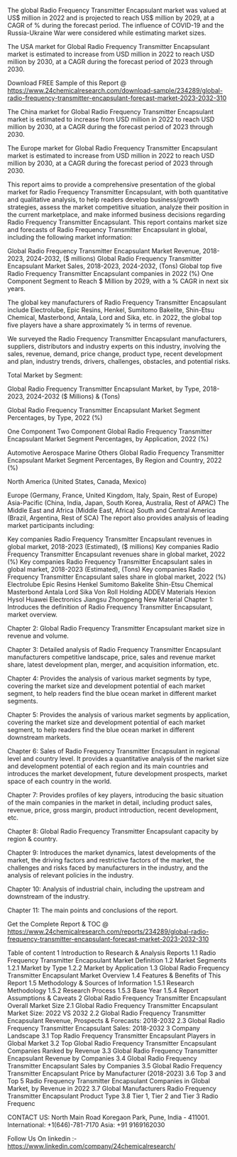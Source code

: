 The global Radio Frequency Transmitter Encapsulant market was valued at US$ million in 2022 and is projected to reach US$ million by 2029, at a CAGR of % during the forecast period. The influence of COVID-19 and the Russia-Ukraine War were considered while estimating market sizes.

The USA market for Global Radio Frequency Transmitter Encapsulant market is estimated to increase from USD million in 2022 to reach USD million by 2030, at a CAGR during the forecast period of 2023 through 2030.

Download FREE Sample of this Report @ https://www.24chemicalresearch.com/download-sample/234289/global-radio-frequency-transmitter-encapsulant-forecast-market-2023-2032-310

The China market for Global Radio Frequency Transmitter Encapsulant  market is estimated to increase from USD million in 2022 to reach USD million by 2030, at a CAGR during the forecast period of 2023 through 2030.

The Europe market for Global Radio Frequency Transmitter Encapsulant market is estimated to increase from USD million in 2022 to reach USD million by 2030, at a CAGR during the forecast period of 2023 through 2030.

This report aims to provide a comprehensive presentation of the global market for Radio Frequency Transmitter Encapsulant, with both quantitative and qualitative analysis, to help readers develop business/growth strategies, assess the market competitive situation, analyze their position in the current marketplace, and make informed business decisions regarding Radio Frequency Transmitter Encapsulant. This report contains market size and forecasts of Radio Frequency Transmitter Encapsulant in global, including the following market information:

Global Radio Frequency Transmitter Encapsulant Market Revenue, 2018-2023, 2024-2032, ($ millions)
Global Radio Frequency Transmitter Encapsulant Market Sales, 2018-2023, 2024-2032, (Tons)
Global top five Radio Frequency Transmitter Encapsulant companies in 2022 (%)
One Component Segment to Reach $ Million by 2029, with a % CAGR in next six years.

The global key manufacturers of Radio Frequency Transmitter Encapsulant include Electrolube, Epic Resins, Henkel, Sumitomo Bakelite, Shin-Etsu Chemical, Masterbond, Antala, Lord and Sika, etc. in 2022, the global top five players have a share approximately % in terms of revenue.

We surveyed the Radio Frequency Transmitter Encapsulant manufacturers, suppliers, distributors and industry experts on this industry, involving the sales, revenue, demand, price change, product type, recent development and plan, industry trends, drivers, challenges, obstacles, and potential risks.

Total Market by Segment:

Global Radio Frequency Transmitter Encapsulant Market, by Type, 2018-2023, 2024-2032 ($ Millions) & (Tons)

Global Radio Frequency Transmitter Encapsulant Market Segment Percentages, by Type, 2022 (%)

One Component
Two Component
Global Radio Frequency Transmitter Encapsulant Market Segment Percentages, by Application, 2022 (%)

Automotive
Aerospace
Marine
Others
Global Radio Frequency Transmitter Encapsulant Market Segment Percentages, By Region and Country, 2022 (%)

North America (United States, Canada, Mexico)

Europe (Germany, France, United Kingdom, Italy, Spain, Rest of Europe)
Asia-Pacific (China, India, Japan, South Korea, Australia, Rest of APAC)
The Middle East and Africa (Middle East, Africa)
South and Central America (Brazil, Argentina, Rest of SCA)
The report also provides analysis of leading market participants including:

Key companies Radio Frequency Transmitter Encapsulant revenues in global market, 2018-2023 (Estimated), ($ millions)
Key companies Radio Frequency Transmitter Encapsulant revenues share in global market, 2022 (%)
Key companies Radio Frequency Transmitter Encapsulant sales in global market, 2018-2023 (Estimated), (Tons)
Key companies Radio Frequency Transmitter Encapsulant sales share in global market, 2022 (%)
Electrolube
Epic Resins
Henkel
Sumitomo Bakelite
Shin-Etsu Chemical
Masterbond
Antala
Lord
Sika
Von Roll Holding
ADDEV Materials
Hexion
Hysol Huawei Electronics
Jiangsu Zhongpeng New Material
Chapter 1: Introduces the definition of Radio Frequency Transmitter Encapsulant, market overview.

Chapter 2: Global Radio Frequency Transmitter Encapsulant market size in revenue and volume.

Chapter 3: Detailed analysis of Radio Frequency Transmitter Encapsulant manufacturers competitive landscape, price, sales and revenue market share, latest development plan, merger, and acquisition information, etc.

Chapter 4: Provides the analysis of various market segments by type, covering the market size and development potential of each market segment, to help readers find the blue ocean market in different market segments.

Chapter 5: Provides the analysis of various market segments by application, covering the market size and development potential of each market segment, to help readers find the blue ocean market in different downstream markets.

Chapter 6: Sales of Radio Frequency Transmitter Encapsulant in regional level and country level. It provides a quantitative analysis of the market size and development potential of each region and its main countries and introduces the market development, future development prospects, market space of each country in the world.

Chapter 7: Provides profiles of key players, introducing the basic situation of the main companies in the market in detail, including product sales, revenue, price, gross margin, product introduction, recent development, etc.

Chapter 8: Global Radio Frequency Transmitter Encapsulant capacity by region & country.

Chapter 9: Introduces the market dynamics, latest developments of the market, the driving factors and restrictive factors of the market, the challenges and risks faced by manufacturers in the industry, and the analysis of relevant policies in the industry.

Chapter 10: Analysis of industrial chain, including the upstream and downstream of the industry.

Chapter 11: The main points and conclusions of the report.

Get the Complete Report & TOC @ https://www.24chemicalresearch.com/reports/234289/global-radio-frequency-transmitter-encapsulant-forecast-market-2023-2032-310

Table of content
1 Introduction to Research & Analysis Reports
1.1 Radio Frequency Transmitter Encapsulant Market Definition
1.2 Market Segments
1.2.1 Market by Type
1.2.2 Market by Application
1.3 Global Radio Frequency Transmitter Encapsulant Market Overview
1.4 Features & Benefits of This Report
1.5 Methodology & Sources of Information
1.5.1 Research Methodology
1.5.2 Research Process
1.5.3 Base Year
1.5.4 Report Assumptions & Caveats
2 Global Radio Frequency Transmitter Encapsulant Overall Market Size
2.1 Global Radio Frequency Transmitter Encapsulant Market Size: 2022 VS 2032
2.2 Global Radio Frequency Transmitter Encapsulant Revenue, Prospects & Forecasts: 2018-2032
2.3 Global Radio Frequency Transmitter Encapsulant Sales: 2018-2032
3 Company Landscape
3.1 Top Radio Frequency Transmitter Encapsulant Players in Global Market
3.2 Top Global Radio Frequency Transmitter Encapsulant Companies Ranked by Revenue
3.3 Global Radio Frequency Transmitter Encapsulant Revenue by Companies
3.4 Global Radio Frequency Transmitter Encapsulant Sales by Companies
3.5 Global Radio Frequency Transmitter Encapsulant Price by Manufacturer (2018-2023)
3.6 Top 3 and Top 5 Radio Frequency Transmitter Encapsulant Companies in Global Market, by Revenue in 2022
3.7 Global Manufacturers Radio Frequency Transmitter Encapsulant Product Type
3.8 Tier 1, Tier 2 and Tier 3 Radio Frequenc

CONTACT US:
North Main Road Koregaon Park, Pune, India - 411001.
International: +1(646)-781-7170
Asia: +91 9169162030

Follow Us On linkedin :- https://www.linkedin.com/company/24chemicalresearch/
